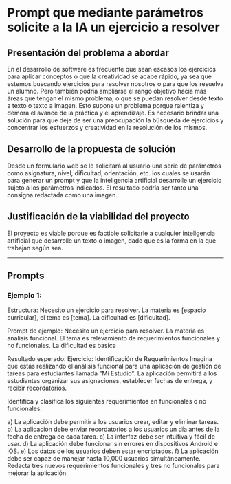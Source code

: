 # Prompt que mediante parámetros solicite a la IA un ejercicio a resolver

## Presentación del problema a abordar

En el desarrollo de software es frecuente que sean escasos los ejercicios para aplicar conceptos o que la creatividad se acabe rápido, ya sea que estemos buscando ejercicios para resolver nosotros o para que los resuelva un alumno. Pero también podría ampliarse el rango objetivo hacia más áreas que tengan el mismo problema, o que se puedan resolver desde texto a texto o texto a imagen. 
Esto supone un problema porque ralentiza y demora el avance de la práctica y el aprendizaje. 
Es necesario brindar una solución para que deje de ser una preocupación la búsqueda de ejercicios y concentrar los esfuerzos y creatividad en la resolución de los mismos.

## Desarrollo de la propuesta de solución

Desde un formulario web se le solicitará al usuario una serie de parámetros como asignatura, nivel, dificultad, orientación, etc. los cuales se usarán para generar un prompt y que la inteligencia artificial desarrolle un ejercicio sujeto a los parámetros indicados. 
El resultado podría ser tanto una consigna redactada como una imagen.

## Justificación de la viabilidad del proyecto

El proyecto es viable porque es factible solicitarle a cualquier inteligencia artificial que desarrolle un texto o imagen, dado que es la forma en la que trabajan según sea.

<hr />

## Prompts

### Ejemplo 1:
Estructura: Necesito un ejercicio para resolver. La materia es [espacio curricular], el tema es [tema]. La dificultad es [dificultad].

Prompt de ejemplo: Necesito un ejercicio para resolver. La materia es analisis funcional. El tema es relevamiento de requerimientos funcionales y no funcionales. La dificultad es basica

Resultado esperado:
Ejercicio: Identificación de Requerimientos
Imagina que estás realizando el análisis funcional para una aplicación de gestión de tareas para estudiantes llamada "Mi Estudio". La aplicación permitirá a los estudiantes organizar sus asignaciones, establecer fechas de entrega, y recibir recordatorios.

Identifica y clasifica los siguientes requerimientos en funcionales o no funcionales:

a) La aplicación debe permitir a los usuarios crear, editar y eliminar tareas.
b) La aplicación debe enviar recordatorios a los usuarios un día antes de la fecha de entrega de cada tarea.
c) La interfaz debe ser intuitiva y fácil de usar.
d) La aplicación debe funcionar sin errores en dispositivos Android e iOS.
e) Los datos de los usuarios deben estar encriptados.
f) La aplicación debe ser capaz de manejar hasta 10,000 usuarios simultáneamente.
Redacta tres nuevos requerimientos funcionales y tres no funcionales para mejorar la aplicación.
